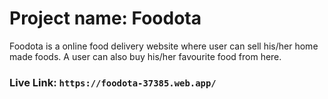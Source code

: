 # Project name: Foodota

Foodota is a online food delivery website where user can sell his/her home made foods. A user can also buy his/her favourite food from here.

### Live Link: `https://foodota-37385.web.app/`
